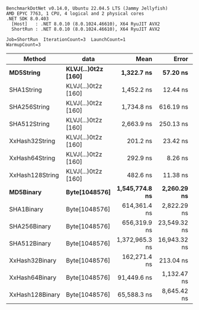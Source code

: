 ```

BenchmarkDotNet v0.14.0, Ubuntu 22.04.5 LTS (Jammy Jellyfish)
AMD EPYC 7763, 1 CPU, 4 logical and 2 physical cores
.NET SDK 8.0.403
  [Host]   : .NET 8.0.10 (8.0.1024.46610), X64 RyuJIT AVX2
  ShortRun : .NET 8.0.10 (8.0.1024.46610), X64 RyuJIT AVX2

Job=ShortRun  IterationCount=3  LaunchCount=1  
WarmupCount=3  

```
| Method          | data                | Mean           | Error        | StdDev      | Min            | Max            | Gen0   | Allocated |
|---------------- |-------------------- |---------------:|-------------:|------------:|---------------:|---------------:|-------:|----------:|
| **MD5String**       | **KLVJ(...)0t2z [160]** |     **1,322.7 ns** |     **57.20 ns** |     **3.14 ns** |     **1,319.9 ns** |     **1,326.1 ns** | **0.0134** |    **1128 B** |
| SHA1String      | KLVJ(...)0t2z [160] |     1,452.2 ns |     12.44 ns |     0.68 ns |     1,451.5 ns |     1,452.9 ns | 0.0153 |    1416 B |
| SHA256String    | KLVJ(...)0t2z [160] |     1,734.8 ns |    616.19 ns |    33.78 ns |     1,696.9 ns |     1,761.7 ns | 0.0210 |    1856 B |
| SHA512String    | KLVJ(...)0t2z [160] |     2,663.9 ns |    250.13 ns |    13.71 ns |     2,650.5 ns |     2,677.9 ns | 0.0381 |    3240 B |
| XxHash32String  | KLVJ(...)0t2z [160] |       201.2 ns |     23.42 ns |     1.28 ns |       200.1 ns |       202.6 ns | 0.0069 |     584 B |
| XxHash64String  | KLVJ(...)0t2z [160] |       292.9 ns |      8.26 ns |     0.45 ns |       292.4 ns |       293.2 ns | 0.0086 |     728 B |
| XxHash128String | KLVJ(...)0t2z [160] |       482.6 ns |     11.38 ns |     0.62 ns |       482.0 ns |       483.3 ns | 0.0134 |    1128 B |
| **MD5Binary**       | **Byte[1048576]**       | **1,545,774.8 ns** |  **2,260.29 ns** |   **123.89 ns** | **1,545,695.9 ns** | **1,545,917.6 ns** |      **-** |      **41 B** |
| SHA1Binary      | Byte[1048576]       |   614,361.4 ns |  2,822.29 ns |   154.70 ns |   614,182.9 ns |   614,457.5 ns |      - |      49 B |
| SHA256Binary    | Byte[1048576]       |   656,319.9 ns | 23,549.32 ns | 1,290.82 ns |   655,299.1 ns |   657,770.8 ns |      - |      57 B |
| SHA512Binary    | Byte[1048576]       | 1,372,965.3 ns | 16,943.32 ns |   928.72 ns | 1,372,404.4 ns | 1,374,037.3 ns |      - |      89 B |
| XxHash32Binary  | Byte[1048576]       |   162,271.4 ns |    213.04 ns |    11.68 ns |   162,264.6 ns |   162,284.8 ns |      - |      32 B |
| XxHash64Binary  | Byte[1048576]       |    91,449.6 ns |  1,132.47 ns |    62.07 ns |    91,381.0 ns |    91,501.9 ns |      - |      32 B |
| XxHash128Binary | Byte[1048576]       |    65,588.3 ns |  8,645.42 ns |   473.88 ns |    65,271.7 ns |    66,133.2 ns |      - |      40 B |
